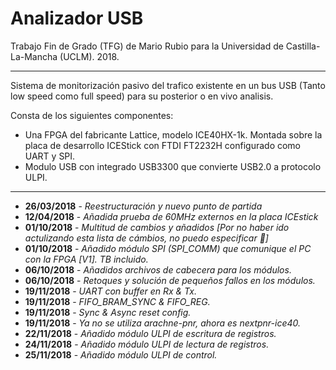 # Analizador USB

Trabajo Fin de Grado (TFG) de Mario Rubio para la Universidad de Castilla-La-Mancha (UCLM). 2018.
___
Sistema de monitorización pasivo del trafico existente en un bus USB (Tanto low speed como full speed) para su posterior o en vivo analisis.

Consta de los siguientes componentes:

* Una FPGA del fabricante Lattice, modelo ICE40HX-1k. Montada sobre la placa de desarrollo ICEStick con FTDI FT2232H configurado como UART y SPI.
* Modulo USB con integrado USB3300 que convierte USB2.0 a protocolo ULPI.

___

* __26/03/2018__ - _Reestructuración y nuevo punto de partida_
* __12/04/2018__ - _Añadida prueba de 60MHz externos en la placa ICEstick_
* __01/10/2018__ - _Multitud de cambios y añadidos [Por no haber ido actulizando esta lista de cámbios, no puedo especificar 🙁]_
* __01/10/2018__ - _Añadido módulo SPI (SPI\_COMM) que comunique el PC con la FPGA [V1]. TB incluido._
* __06/10/2018__ - _Añadidos archivos de cabecera para los módulos._
* __06/10/2018__ - _Retoques y solución de pequeños fallos en los módulos._
* __19/11/2018__ - _UART con buffer en Rx & Tx._
* __19/11/2018__ - _FIFO\_BRAM\_SYNC & FIFO\_REG._
* __19/11/2018__ - _Sync & Async reset config._
* __19/11/2018__ - _Ya no se utiliza arachne-pnr, ahora es nextpnr-ice40._
* __22/11/2018__ - _Añadido módulo ULPI de escritura de registros._
* __24/11/2018__ - _Añadido módulo ULPI de lectura de registros._
* __25/11/2018__ - _Añadido módulo ULPI de control._